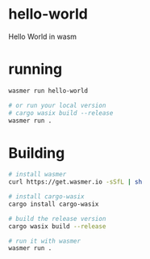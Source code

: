 # hello-world
Hello World in wasm

# running
```bash
wasmer run hello-world

# or run your local version
# cargo wasix build --release
wasmer run .
```

# Building

```bash
# install wasmer
curl https://get.wasmer.io -sSfL | sh

# install cargo-wasix
cargo install cargo-wasix

# build the release version
cargo wasix build --release

# run it with wasmer
wasmer run .
```
